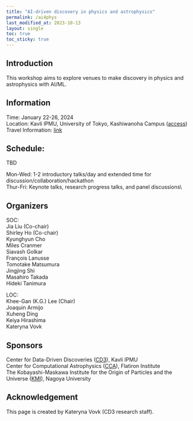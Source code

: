 ```yaml
---
title: "AI-driven discovery in physics and astrophysics"
permalink: /ai4phys
last_modified_at: 2023-10-13
layout: single
toc: true
toc_sticky: true
---
```


## Introduction

This workshop aims to explore venues to make discovery in physics and astrophysics with AI/ML. 

## Information
Time: January 22-26, 2024 \
Location: Kavli IPMU, University of Tokyo, Kashiwanoha Campus ([access](https://www.ipmu.jp/en/place-and-people/contact)) \
Travel Information: [link](https://www.ipmu.jp/en/visitors)

## Schedule:

TBD

Mon-Wed: 1-2 introductory talks/day and extended time for discussion/collaboration/hackathon\
Thur-Fri: Keynote talks, research progress talks, and panel discussions\

## Organizers

SOC:\
Jia Liu (Co-chair)\
Shirley Ho (Co-chair)\
Kyunghyun Cho\
Miles Cranmer\
Siavash Golkar\
François Lanusse\
Tomotake Matsumura\
Jingjing Shi\
Masahiro Takada\
Hideki Tanimura

LOC:\
Khee-Gan (K.G.) Lee (Chair)\
Joaquin Armijo\
Xuheng Ding\
Keiya Hirashima\
Kateryna Vovk

## Sponsors

Center for Data-Driven Discoveries ([CD3](https://cd3.ipmu.jp/)), Kavli IPMU\
Center for Computational Astrophysics ([CCA](https://www.simonsfoundation.org/flatiron/center-for-computational-astrophysics/)), Flatiron Institute\
The Kobayashi-Maskawa Institute for the Origin of Particles and the Universe ([KMI](https://www.kmi.nagoya-u.ac.jp/eng/)), Nagoya University


## Acknowledgement 

This page is created by Kateryna Vovk (CD3 research staff).
